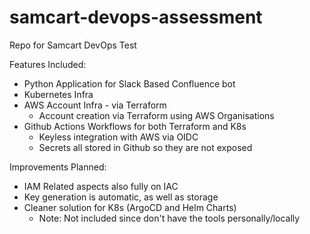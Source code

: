 # samcart-devops-assessment
 Repo for Samcart  DevOps Test

 Features Included:
  - Python Application for Slack Based Confluence bot
  - Kubernetes Infra
  - AWS Account Infra - via Terraform
    - Account creation via Terraform using AWS Organisations
  - Github Actions Workflows for both Terraform and K8s 
    - Keyless integration with AWS via OIDC
    - Secrets all stored in Github so they are not exposed

Improvements Planned:
  - IAM Related aspects also fully on IAC
  - Key generation is automatic, as well as storage
  - Cleaner solution for K8s (ArgoCD and Helm Charts) 
    - Note: Not included since don't have the tools personally/locally


